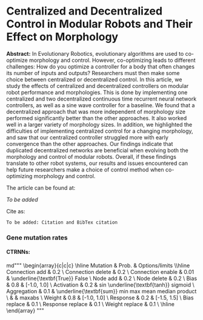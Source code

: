 # Centralized and Decentralized Control in Modular Robots and Their Effect on Morphology

**Abstract:**
In Evolutionary Robotics, evolutionary algorithms are used to co-optimize morphology and control. However, co-optimizing leads to different challenges: How do you optimize a controller for a body that often changes its number of inputs and outputs? Researchers must then make some choice between centralized or decentralized control. In this article, we study the effects of centralized and decentralized controllers on modular robot performance and morphologies. This is done by implementing one centralized and two decentralized continuous time recurrent neural network controllers, as well as a sine wave controller for a baseline. We found that a decentralized approach that was more independent of morphology size performed significantly better than the other approaches. It also worked well in a larger variety of morphology sizes. In addition, we highlighted the difficulties of implementing centralized control for a changing morphology, and saw that our centralized controller struggled more with early convergence than the other approaches. Our findings indicate that duplicated decentralized networks are beneficial when evolving both the morphology and control of modular robots. Overall, if these findings translate to other robot systems, our results and issues encountered can help future researchers make a choice of control method when co-optimizing morphology and control.

The article can be found at:

*To be added*

Cite as:

```
To be added: Citation and BibTex citation
```


### Gene mutation rates

#### CTRNNs:

md"""
\begin{array}{c|c|c}
\hline
Mutation & Prob. & Options/limits  \\\hline
Connection add & 0.2 \\
Connection delete & 0.2 \\
Connection enable & 0.01 & \underline{\textbf{True}} False \\
Node add & 0.2 \\
Node delete & 0.2 \\
Bias & 0.8 & [-1.0, 1.0] \\
Activation & 0.2 & sin \underline{\textbf{tanh}} sigmoid \\
Aggregation & 0.1 & \underline{\textbf{sum}} min max mean median product \\
& & maxabs \\
Weight & 0.8 & [-1.0, 1.0] \\
Response & 0.2 & [-1.5, 1.5] \\
Bias replace & 0.1 \\
Response replace & 0.1 \\
Weight replace & 0.1 \\
\hline
\end{array}
"""
